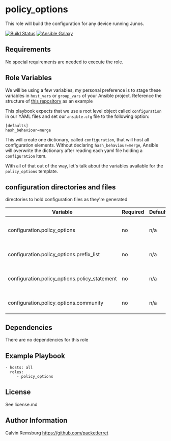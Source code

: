 policy_options
=========

This role will build the configuration for any device running Junos.

[![Build Status](https://travis-ci.com/packetferret/juniper_build_config.svg?branch=master)](https://travis-ci.com/packetferret/juniper_build_config)
[![Ansible Galaxy](https://galaxy.ansible.com/packetferret/juniper_build_config)](https://galaxy.ansible.com/packetferret/juniper_build_config)


Requirements
------------

No special requirements are needed to execute the role.

Role Variables
--------------

We will be using a few variables, my personal preference is to stage these variables in `host_vars` or `group_vars` of your Ansible project. Reference the structure of [this repository](https://github.com/packetferret/Ansible-Campus-Fabric-Core-Distribution-CRB/tree/master/files/ansible) as an example

This playbook expects that we use a root level object called `configuration` in our YAML files and set our `ansible.cfg` file to the following option: 

```
[defaults]
hash_behaviour=merge
```

This will create one dictionary, called `configuration`, that will host all configuration elements. Without declaring `hash_behaviour=merge`, Ansible will overwrite the dictionary after reading each yaml file holding a `configuration` item.

With all of that out of the way, let's talk about the variables available for the `policy_options` template.

## configuration directories and files

 directories to hold configuration files as they're generated

| Variable | Required | Default | Choices | Comments |
|---|---|---|---|---|
| configuration.policy_options | no | n/a | n/a | dictionary that hosts all policy_options-related items |
| configuration.policy_options.prefix_list | no | n/a | n/a | dictionary that hosts prefix lists |
| configuration.policy_options.policy_statement | no | n/a | n/a | dictionary that hosts all policy statement items |
| configuration.policy_options.community | no | n/a | n/a | dictionary that hosts all communities |

Dependencies
------------

There are no dependencies for this role

Example Playbook
----------------


    - hosts: all
      roles:
         - policy_options

License
-------

See license.md

Author Information
------------------

Calvin Remsburg
https://github.com/packetferret
